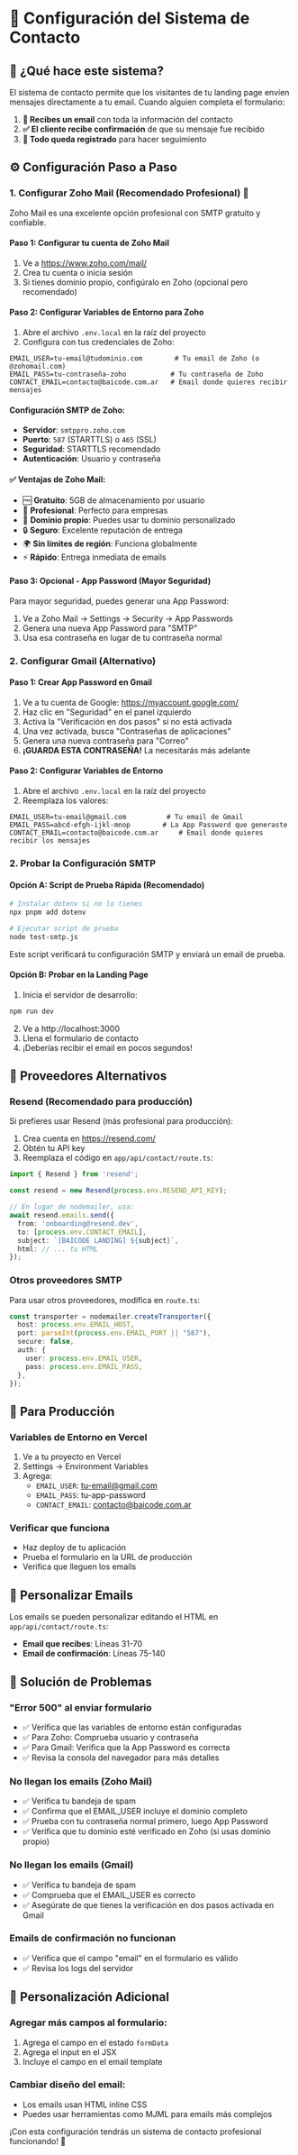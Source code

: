 # 📧 Configuración del Sistema de Contacto

## 🎯 ¿Qué hace este sistema?

El sistema de contacto permite que los visitantes de tu landing page envíen mensajes directamente a tu email. Cuando alguien completa el formulario:

1. **📩 Recibes un email** con toda la información del contacto
2. **✅ El cliente recibe confirmación** de que su mensaje fue recibido
3. **💾 Todo queda registrado** para hacer seguimiento

## ⚙️ Configuración Paso a Paso

### 1. Configurar Zoho Mail (Recomendado Profesional) 🚀

Zoho Mail es una excelente opción profesional con SMTP gratuito y confiable.

#### Paso 1: Configurar tu cuenta de Zoho Mail

1. Ve a https://www.zoho.com/mail/
2. Crea tu cuenta o inicia sesión
3. Si tienes dominio propio, configúralo en Zoho (opcional pero recomendado)

#### Paso 2: Configurar Variables de Entorno para Zoho

1. Abre el archivo `.env.local` en la raíz del proyecto
2. Configura con tus credenciales de Zoho:

```env
EMAIL_USER=tu-email@tudominio.com        # Tu email de Zoho (o @zohomail.com)
EMAIL_PASS=tu-contraseña-zoho           # Tu contraseña de Zoho
CONTACT_EMAIL=contacto@baicode.com.ar   # Email donde quieres recibir mensajes
```

#### Configuración SMTP de Zoho:

- **Servidor**: `smtppro.zoho.com`
- **Puerto**: `587` (STARTTLS) o `465` (SSL)
- **Seguridad**: STARTTLS recomendado
- **Autenticación**: Usuario y contraseña

#### ✅ Ventajas de Zoho Mail:

- 🆓 **Gratuito**: 5GB de almacenamiento por usuario
- 🏢 **Profesional**: Perfecto para empresas
- 📧 **Dominio propio**: Puedes usar tu dominio personalizado
- 🔒 **Seguro**: Excelente reputación de entrega
- 🌍 **Sin límites de región**: Funciona globalmente
- ⚡ **Rápido**: Entrega inmediata de emails

#### Paso 3: Opcional - App Password (Mayor Seguridad)

Para mayor seguridad, puedes generar una App Password:

1. Ve a Zoho Mail → Settings → Security → App Passwords
2. Genera una nueva App Password para "SMTP"
3. Usa esa contraseña en lugar de tu contraseña normal

### 2. Configurar Gmail (Alternativo)

#### Paso 1: Crear App Password en Gmail

1. Ve a tu cuenta de Google: https://myaccount.google.com/
2. Haz clic en "Seguridad" en el panel izquierdo
3. Activa la "Verificación en dos pasos" si no está activada
4. Una vez activada, busca "Contraseñas de aplicaciones"
5. Genera una nueva contraseña para "Correo"
6. **¡GUARDA ESTA CONTRASEÑA!** La necesitarás más adelante

#### Paso 2: Configurar Variables de Entorno

1. Abre el archivo `.env.local` en la raíz del proyecto
2. Reemplaza los valores:

```env
EMAIL_USER=tu-email@gmail.com          # Tu email de Gmail
EMAIL_PASS=abcd-efgh-ijkl-mnop        # La App Password que generaste
CONTACT_EMAIL=contacto@baicode.com.ar     # Email donde quieres recibir los mensajes
```

### 2. Probar la Configuración SMTP

#### Opción A: Script de Prueba Rápida (Recomendado)

```bash
# Instalar dotenv si no lo tienes
npx pnpm add dotenv

# Ejecutar script de prueba
node test-smtp.js
```

Este script verificará tu configuración SMTP y enviará un email de prueba.

#### Opción B: Probar en la Landing Page

1. Inicia el servidor de desarrollo:

```bash
npm run dev
```

2. Ve a http://localhost:3000
3. Llena el formulario de contacto
4. ¡Deberías recibir el email en pocos segundos!

## 🔧 Proveedores Alternativos

### Resend (Recomendado para producción)

Si prefieres usar Resend (más profesional para producción):

1. Crea cuenta en https://resend.com/
2. Obtén tu API key
3. Reemplaza el código en `app/api/contact/route.ts`:

```typescript
import { Resend } from 'resend';

const resend = new Resend(process.env.RESEND_API_KEY);

// En lugar de nodemailer, usa:
await resend.emails.send({
  from: 'onboarding@resend.dev',
  to: [process.env.CONTACT_EMAIL],
  subject: `[BAICODE LANDING] ${subject}`,
  html: // ... tu HTML
});
```

### Otros proveedores SMTP

Para usar otros proveedores, modifica en `route.ts`:

```typescript
const transporter = nodemailer.createTransporter({
  host: process.env.EMAIL_HOST,
  port: parseInt(process.env.EMAIL_PORT || "587"),
  secure: false,
  auth: {
    user: process.env.EMAIL_USER,
    pass: process.env.EMAIL_PASS,
  },
});
```

## 🚀 Para Producción

### Variables de Entorno en Vercel

1. Ve a tu proyecto en Vercel
2. Settings → Environment Variables
3. Agrega:
   - `EMAIL_USER`: tu-email@gmail.com
   - `EMAIL_PASS`: tu-app-password
   - `CONTACT_EMAIL`: contacto@baicode.com.ar

### Verificar que funciona

- Haz deploy de tu aplicación
- Prueba el formulario en la URL de producción
- Verifica que lleguen los emails

## 📧 Personalizar Emails

Los emails se pueden personalizar editando el HTML en `app/api/contact/route.ts`:

- **Email que recibes**: Líneas 31-70
- **Email de confirmación**: Líneas 75-140

## 🐛 Solución de Problemas

### "Error 500" al enviar formulario

- ✅ Verifica que las variables de entorno están configuradas
- ✅ Para Zoho: Comprueba usuario y contraseña
- ✅ Para Gmail: Verifica que la App Password es correcta
- ✅ Revisa la consola del navegador para más detalles

### No llegan los emails (Zoho Mail)

- ✅ Verifica tu bandeja de spam
- ✅ Confirma que el EMAIL_USER incluye el dominio completo
- ✅ Prueba con tu contraseña normal primero, luego App Password
- ✅ Verifica que tu dominio esté verificado en Zoho (si usas dominio propio)

### No llegan los emails (Gmail)

- ✅ Verifica tu bandeja de spam
- ✅ Comprueba que el EMAIL_USER es correcto
- ✅ Asegúrate de que tienes la verificación en dos pasos activada en Gmail

### Emails de confirmación no funcionan

- ✅ Verifica que el campo "email" en el formulario es válido
- ✅ Revisa los logs del servidor

## 🎨 Personalización Adicional

### Agregar más campos al formulario:

1. Agrega el campo en el estado `formData`
2. Agrega el input en el JSX
3. Incluye el campo en el email template

### Cambiar diseño del email:

- Los emails usan HTML inline CSS
- Puedes usar herramientas como MJML para emails más complejos

¡Con esta configuración tendrás un sistema de contacto profesional funcionando! 🚀
